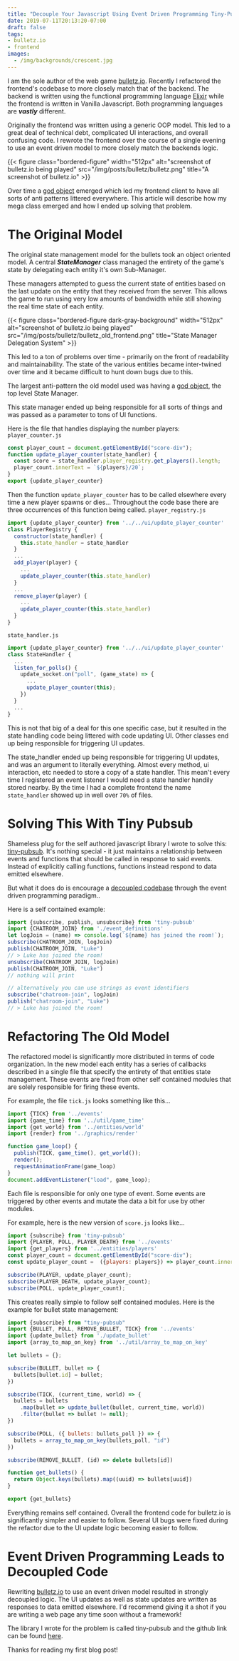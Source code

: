 ```yaml
---
title: "Decouple Your Javascript Using Event Driven Programming Tiny-Pubsub"
date: 2019-07-11T20:13:20-07:00
draft: false
tags:
- bulletz.io
- frontend
images:
  - /img/backgrounds/crescent.jpg
---
```

I am the sole author of the web game [bulletz.io](https://bulletz.io).
Recently I refactored the frontend's codebase to more closely match that of the backend.
The backend is written using the functional programming language [Elixir](https://elixir-lang.org) while the frontend is written in Vanilla Javascript.
Both programming languages are ___vastly___ different.

Originally the frontend was written using a generic OOP model.
This led to a great deal of technical debt, complicated UI interactions, and overall confusing code.
I rewrote the frontend over the course of a single evening to use an event driven model to more closely match the backends logic.

{{< figure class="bordered-figure" width="512px" alt="screenshot of bulletz.io being played" src="/img/posts/bulletz/bulletz.png" title="A screenshot of bulletz.io" >}}

Over time a [god object](https://en.wikipedia.org/wiki/God_object) emerged which led my frontend client to have all sorts of anti patterns littered everywhere.
This article will describe how my mega class emerged and how I ended up solving that problem.

# The Original Model
The original state management model for the bullets took an object oriented model.
A central ___StateManager___ class managed the entirety of the game's state by delegating each entity it's own Sub-Manager.

These managers attempted to guess the current state of entities based on the last update on the entity that they received from the server.
This allows the game to run using very low amounts of bandwidth while still showing the real time state of each entity.

{{< figure class="bordered-figure dark-gray-background" width="512px" alt="screenshot of bulletz.io being played" src="/img/posts/bulletz/bulletz_old_frontend.png" title="State Manager Delegation System" >}}

This led to a ton of problems over time - primarily on the front of readability and maintainability.
The state of the various entities became inter-twined over time and it became difficult to hunt down bugs due to this.

The largest anti-pattern the old model used was having a [god object](https://en.wikipedia.org/wiki/God_object), the top level State Manager.

This state manager ended up being responsible for all sorts of things and was passed as a parameter to tons of UI functions.

Here is the file that handles displaying the number players:
`player_counter.js`
```javascript
const player_count = document.getElementById("score-div");
function update_player_counter(state_handler) {
  const score = state_handler.player_registry.get_players().length;
  player_count.innerText = `${players}/20`;
}
export {update_player_counter}
```

Then the function `update_player_counter` has to be called elsewhere every time a new player spawns or dies...
Throughout the code base there are three occurrences of this function being called.
`player_registry.js`
```javascript
import {update_player_counter} from '../../ui/update_player_counter'
class PlayerRegistry {
  constructor(state_handler) {
    this.state_handler = state_handler
  }
  ...
  add_player(player) {
    ...
    update_player_counter(this.state_handler)
  }
  ...
  remove_player(player) {
    ...
    update_player_counter(this.state_handler)
  }
}
```
`state_handler.js`
```javascript
import {update_player_counter} from '../../ui/update_player_counter'
class StateHandler {
  ...
  listen_for_polls() {
    update_socket.on("poll", (game_state) => {
      ...
      update_player_counter(this);
    })
  }
  ...
}
```
This is not that big of a deal for this one specific case, but it resulted in the state handling code being littered with code updating UI.
Other classes end up being responsible for triggering UI updates.

The state_handler ended up being responsible for triggering UI updates, and was an argument to literally everything.
Almost every method, ui interaction, etc needed to store a copy of a state handler.
This mean't every time I registered an event listener I would need a state handler handily stored nearby.
By the time I had a complete frontend the name `state_handler` showed up in well over `70%` of files.

# Solving This With Tiny Pubsub
Shameless plug for the self authored javascript library I wrote to solve this: [tiny-pubsub](https://github.com/LukeWood/tiny-pubsub).
It's nothing special - it just maintains a relationship between events and functions that should be called in response to said events.
Instead of explicitly calling functions, functions instead respond to data emitted elsewhere.

But what it does do is encourage a [decoupled codebase](https://gameprogrammingpatterns.com/decoupling-patterns.html) through the event driven programming paradigm..

Here is a self contained example:
```javascript
import {subscribe, publish, unsubscribe} from 'tiny-pubsub'
import {CHATROOM_JOIN} from './event_definitions'
let logJoin = (name) => console.log(`${name} has joined the room!`);
subscribe(CHATROOM_JOIN, logJoin)
publish(CHATROOM_JOIN, "Luke")
// > Luke has joined the room!
unsubscribe(CHATROOM_JOIN, logJoin)
publish(CHATROOM_JOIN, "Luke")
// nothing will print

// alternatively you can use strings as event identifiers
subscribe("chatroom-join", logJoin)
publish("chatroom-join", "Luke")
// > Luke has joined the room!
```

# Refactoring The Old Model
The refactored model is significantly more distributed in terms of code organization.
In the new model each entity has a series of callbacks described in a single file that specify the entirety of that entities state management.
These events are fired from other self contained modules that are solely responsible for firing these events.

For example, the file `tick.js` looks something like this...
```javascript
import {TICK} from '../events'
import {game_time} from '../util/game_time'
import {get_world} from '../entities/world'
import {render} from '../graphics/render'

function game_loop() {
  publish(TICK, game_time(), get_world());
  render();
  requestAnimationFrame(game_loop)
}
document.addEventListener("load", game_loop);
```
Each file is responsible for only one type of event.
Some events are triggered by other events and mutate the data a bit for use by other modules.

For example, here is the new version of `score.js` looks like...
```javascript
import {subscribe} from 'tiny-pubsub'
import {PLAYER, POLL, PLAYER_DEATH} from '../events'
import {get_players} from '../entities/players'
const player_count = document.getElementById("score-div");
const update_player_count =  ({players: players}) => player_count.innerText = `${get_players().length}/20`;

subscribe(PLAYER, update_player_count);
subscribe(PLAYER_DEATH, update_player_count);
subscribe(POLL, update_player_count);
```

This creates really simple to follow self contained modules.
Here is the example for bullet state management:
```javascript
import {subscribe} from "tiny-pubsub"
import {BULLET, POLL, REMOVE_BULLET, TICK} from '../events'
import {update_bullet} from './update_bullet'
import {array_to_map_on_key} from '../util/array_to_map_on_key'

let bullets = {};

subscribe(BULLET, bullet => {
  bullets[bullet.id] = bullet;
})

subscribe(TICK, (current_time, world) => {
  bullets = bullets
    .map(bullet => update_bullet(bullet, current_time, world))
    .filter(bullet => bullet != null);
})

subscribe(POLL, ({ bullets: bullets_poll }) => {
  bullets = array_to_map_on_key(bullets_poll, "id")
})

subscribe(REMOVE_BULLET, (id) => delete bullets[id])

function get_bullets() {
  return Object.keys(bullets).map((uuid) => bullets[uuid])
}

export {get_bullets}
```

Everything remains self contained.
Overall the frontend code for bulletz.io is significantly simpler and easier to follow.
Several UI bugs were fixed during the refactor due to the UI update logic becoming easier to follow.

# Event Driven Programming Leads to Decoupled Code
Rewriting [bulletz.io](https://bulletz.io) to use an event driven model resulted in strongly decoupled logic.
The UI updates as well as state updates are written as responses to data emitted elsewhere.
I'd recommend giving it a shot if you are writing a web page any time soon without a framework!

The library I wrote for the problem is called tiny-pubsub and the github link can be found [here](https://github.com/LukeWood/tiny-pubsub).

Thanks for reading my first blog post!
